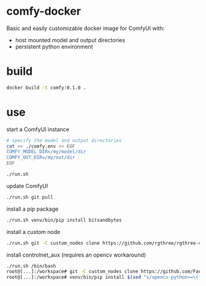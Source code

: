 # comfy-docker
Basic and easily customizable docker image for ComfyUI with:
- host mounted model and output directories
- persistent python environment

# build
```bash
docker build -t comfy:0.1.0 .
```

# use
start a ComfyUI instance
```bash
# specify the model and output directories
cat >> ./comfy.env << EOF
COMFY_MODEL_DIR=/my/model/dir
COMFY_OUT_DIR=/my/out/dir
EOF

./run.sh
```

update ComfyUI
```bash
./run.sh git pull
```

install a pip package
```bash
./run.sh venv/bin/pip install bitsandbytes
```

install a custom node
```bash
./run.sh git -C custom_nodes clone https://github.com/rgthree/rgthree-comfy
```

install controlnet_aux (requires an opencv workaround)
```bash
./run.sh /bin/bash
root@[...]:/workspace# git -C custom_nodes clone https://github.com/Fannovel16/comfyui_controlnet_aux
root@[...]:/workspace# venv/bin/pip install $(sed "s/opencv-python>=\(.*\)/opencv-python-headless>=\1/g" custom_nodes/comfyui_controlnet_aux/requirements.txt)
```
